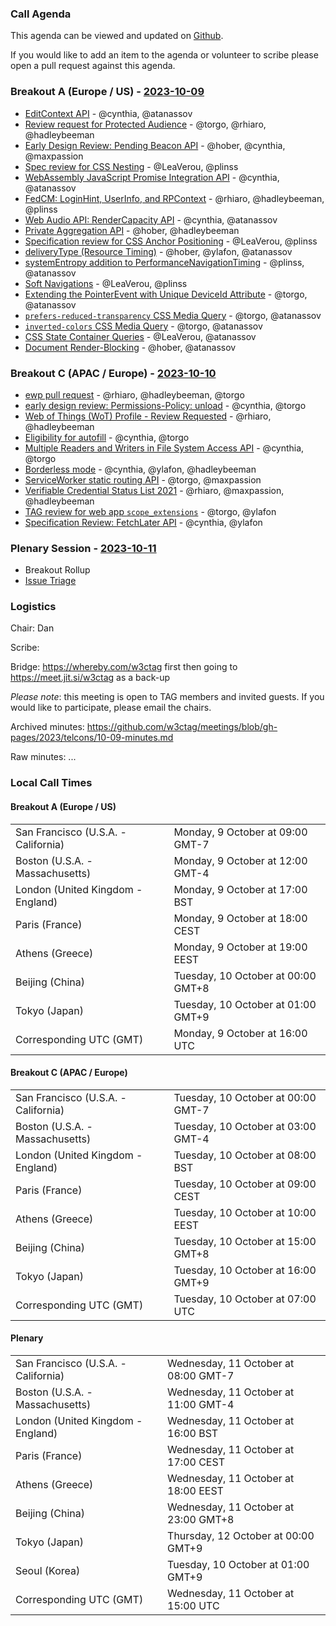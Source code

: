 ### Call Agenda

This agenda can be viewed and updated on [Github](https://github.com/w3ctag/meetings/blob/gh-pages/2023/telcons/10-09-agenda.md).

If you would like to add an item to the agenda or volunteer to scribe please open a pull request against this agenda.

### Breakout A (Europe / US) - [2023-10-09](https://www.timeanddate.com/worldclock/converter.html?iso=20231009T160000&p1=224&p2=43&p3=136&p4=195&p5=26&p6=33&p7=248&p8=235)

* [EditContext API](https://github.com/w3ctag/design-reviews/issues/416) - @cynthia, @atanassov
* [Review request for Protected Audience](https://github.com/w3ctag/design-reviews/issues/723) - @torgo, @rhiaro, @hadleybeeman
* [Early Design Review: Pending Beacon API](https://github.com/w3ctag/design-reviews/issues/776) - @hober, @cynthia, @maxpassion
* [Spec review for CSS Nesting](https://github.com/w3ctag/design-reviews/issues/791) - @LeaVerou, @plinss
* [WebAssembly JavaScript Promise Integration API](https://github.com/w3ctag/design-reviews/issues/809) - @cynthia, @atanassov
* [FedCM: LoginHint, UserInfo, and RPContext](https://github.com/w3ctag/design-reviews/issues/839) - @rhiaro, @hadleybeeman, @plinss
* [Web Audio API: RenderCapacity API](https://github.com/w3ctag/design-reviews/issues/843) - @cynthia, @atanassov
* [Private Aggregation API](https://github.com/w3ctag/design-reviews/issues/846) - @hober, @hadleybeeman
* [Specification review for CSS Anchor Positioning](https://github.com/w3ctag/design-reviews/issues/848) - @LeaVerou, @plinss
* [deliveryType (Resource Timing)](https://github.com/w3ctag/design-reviews/issues/858) - @hober, @ylafon, @atanassov
* [systemEntropy addition to PerformanceNavigationTiming](https://github.com/w3ctag/design-reviews/issues/878) - @plinss, @atanassov
* [Soft Navigations](https://github.com/w3ctag/design-reviews/issues/879) - @LeaVerou, @plinss
* [Extending the PointerEvent with Unique DeviceId Attribute](https://github.com/w3ctag/design-reviews/issues/880) - @torgo, @atanassov
* [`prefers-reduced-transparency` CSS Media Query](https://github.com/w3ctag/design-reviews/issues/881) - @torgo, @atanassov
* [`inverted-colors` CSS Media Query](https://github.com/w3ctag/design-reviews/issues/883) - @torgo, @atanassov
* [CSS State Container Queries](https://github.com/w3ctag/design-reviews/issues/885) - @LeaVerou, @atanassov
* [Document Render-Blocking](https://github.com/w3ctag/design-reviews/issues/886) - @hober, @atanassov


### Breakout C (APAC / Europe) - [2023-10-10](https://www.timeanddate.com/worldclock/converter.html?iso=20231010T070000&p1=224&p2=43&p3=136&p4=195&p5=26&p6=33&p7=248&p8=235)

* [ewp pull request](https://github.com/w3ctag/ethical-web-principles/pull/99) - @rhiaro, @hadleybeeman, @torgo
* [early design review: Permissions-Policy: unload](https://github.com/w3ctag/design-reviews/issues/738) - @cynthia, @torgo
* [Web of Things (WoT) Profile - Review Requested](https://github.com/w3ctag/design-reviews/issues/818) - @rhiaro, @hadleybeeman
* [Eligibility for autofill](https://github.com/w3ctag/design-reviews/issues/831) - @cynthia, @torgo
* [Multiple Readers and Writers in File System Access API](https://github.com/w3ctag/design-reviews/issues/845) - @cynthia, @torgo
* [Borderless mode](https://github.com/w3ctag/design-reviews/issues/852) - @cynthia, @ylafon, @hadleybeeman
* [ServiceWorker static routing API](https://github.com/w3ctag/design-reviews/issues/863) - @torgo, @maxpassion
* [Verifiable Credential Status List 2021](https://github.com/w3ctag/design-reviews/issues/874) - @rhiaro, @maxpassion, @hadleybeeman
* [TAG review for web app `scope_extensions`](https://github.com/w3ctag/design-reviews/issues/875) - @torgo, @ylafon
* [Specification Review: FetchLater API](https://github.com/w3ctag/design-reviews/issues/887) - @cynthia, @ylafon


### Plenary Session - [2023-10-11](https://www.timeanddate.com/worldclock/converter.html?iso=20231011T150000&p1=224&p2=43&p3=136&p4=195&p5=26&p6=33&p7=248&p8=235)


* Breakout Rollup
* [Issue Triage](https://github.com/w3ctag/design-reviews/issues?q=is%3Aissue+is%3Aopen+label%3A%22Progress%3A+untriaged%22)

### Logistics

Chair: Dan

Scribe:

Bridge: https://whereby.com/w3ctag first then going to https://meet.jit.si/w3ctag as a back-up

*Please note*: this meeting is open to TAG members and invited guests. If you would like to participate, please email the chairs.

Archived minutes: https://github.com/w3ctag/meetings/blob/gh-pages/2023/telcons/10-09-minutes.md

Raw minutes: ...


### Local Call Times

#### Breakout A (Europe / US)

<table>
<tr><td> San Francisco (U.S.A. - California) <td> Monday, 9 October at 09:00 GMT-7</td></tr>
<tr><td> Boston (U.S.A. - Massachusetts) <td> Monday, 9 October at 12:00 GMT-4</td></tr>
<tr><td> London (United Kingdom - England) <td> Monday, 9 October at 17:00 BST</td></tr>
<tr><td> Paris (France) <td> Monday, 9 October at 18:00 CEST</td></tr>
<tr><td> Athens (Greece) <td> Monday, 9 October at 19:00 EEST</td></tr>
<tr><td> Beijing (China) <td> Tuesday, 10 October at 00:00 GMT+8</td></tr>
<tr><td> Tokyo (Japan) <td> Tuesday, 10 October at 01:00 GMT+9</td></tr>
<tr><td> Corresponding UTC (GMT) <td> Monday, 9 October at 16:00 UTC</td></tr>
</table>

#### Breakout C (APAC / Europe)

<table>
<tr><td> San Francisco (U.S.A. - California) <td> Tuesday, 10 October at 00:00 GMT-7</td></tr>
<tr><td> Boston (U.S.A. - Massachusetts) <td> Tuesday, 10 October at 03:00 GMT-4</td></tr>
<tr><td> London (United Kingdom - England) <td> Tuesday, 10 October at 08:00 BST</td></tr>
<tr><td> Paris (France) <td> Tuesday, 10 October at 09:00 CEST</td></tr>
<tr><td> Athens (Greece) <td> Tuesday, 10 October at 10:00 EEST</td></tr>
<tr><td> Beijing (China) <td> Tuesday, 10 October at 15:00 GMT+8</td></tr>
<tr><td> Tokyo (Japan) <td> Tuesday, 10 October at 16:00 GMT+9</td></tr>
<tr><td> Corresponding UTC (GMT) <td> Tuesday, 10 October at 07:00 UTC</td></tr>
</table>

#### Plenary

<table>
<tr><td> San Francisco (U.S.A. - California) <td> Wednesday, 11 October at 08:00 GMT-7</td></tr>
<tr><td> Boston (U.S.A. - Massachusetts) <td> Wednesday, 11 October at 11:00 GMT-4</td></tr>
<tr><td> London (United Kingdom - England) <td> Wednesday, 11 October at 16:00 BST</td></tr>
<tr><td> Paris (France) <td> Wednesday, 11 October at 17:00 CEST</td></tr>
<tr><td> Athens (Greece) <td> Wednesday, 11 October at 18:00 EEST</td></tr>
<tr><td> Beijing (China) <td> Wednesday, 11 October at 23:00 GMT+8</td></tr>
<tr><td> Tokyo (Japan) <td> Thursday, 12 October at 00:00 GMT+9</td></tr>
<tr><td> Seoul (Korea) <td> Tuesday, 10 October at 01:00 GMT+9</td></tr>
<tr><td> Corresponding UTC (GMT) <td> Wednesday, 11 October at 15:00 UTC</td></tr>
</table>

